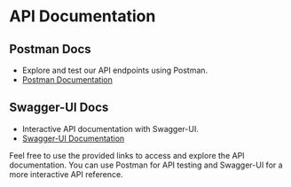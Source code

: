 # API Documentation

## Postman Docs
- Explore and test our API endpoints using Postman.
- [Postman Documentation](https://documenter.getpostman.com/view/25746202/2s9YJaZQGY)

## Swagger-UI Docs
- Interactive API documentation with Swagger-UI.
- [Swagger-UI Documentation](http://localhost:9090/swagger-ui/index.html)

Feel free to use the provided links to access and explore the API documentation. You can use Postman for API testing and Swagger-UI for a more interactive API reference.
    